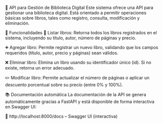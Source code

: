 📘 API para Gestión de Biblioteca Digital
Este sistema ofrece una API para gestionar una biblioteca digital. Está orientado a permitir operaciones básicas sobre libros, tales como registro, consulta, modificación y eliminación.

🚀 Funcionalidades
📖 Listar libros: Retorna todos los libros registrados en el sistema, incluyendo su título, autor, número de páginas y precio.

➕ Agregar libro: Permite registrar un nuevo libro, validando que los campos requeridos (título, autor, precio y páginas) sean válidos.

❌ Eliminar libro: Elimina un libro usando su identificador único (id). Si no existe, retorna un error adecuado.

✏️ Modificar libro: Permite actualizar el número de páginas o aplicar un descuento porcentual sobre su precio (entre 0% y 100%).

📚 Documentación automática
La documentación de la API se genera automáticamente gracias a FastAPI y está disponible de forma interactiva en Swagger UI:

🔗 http://localhost:8000/docs – Swagger UI (interactiva)